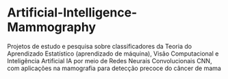 # Artificial-Intelligence-Mammography
Projetos de estudo e pesquisa sobre classificadores da Teoria do Aprendizado Estatístico (aprendizado de máquina), Visão Computacional e Inteligência Artificial IA por meio de Redes Neurais Convolucionais CNN, com aplicações na mamografia para detecção precoce do câncer de mama
